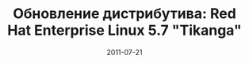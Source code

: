 ---
layout: post
title: "Обновление дистрибутива: Red Hat Enterprise Linux 5.7 \"Tikanga\""
date: 2011-07-21   
---